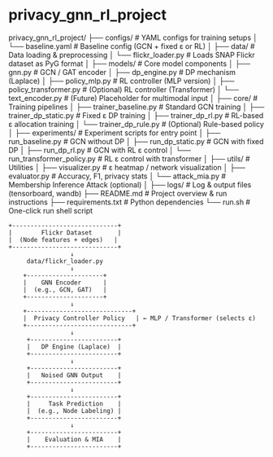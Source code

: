 # privacy_gnn_rl_project

privacy_gnn_rl_project/
├── configs/                     # YAML configs for training setups
│   └── baseline.yaml           # Baseline config (GCN + fixed ε or RL)
│
├── data/                        # Data loading & preprocessing
│   └── flickr_loader.py        # Loads SNAP Flickr dataset as PyG format
│
├── models/                      # Core model components
│   ├── gnn.py                  # GCN / GAT encoder
│   ├── dp_engine.py            # DP mechanism (Laplace)
│   ├── policy_mlp.py           # RL controller (MLP version)
│   ├── policy_transformer.py   # (Optional) RL controller (Transformer)
│   └── text_encoder.py         # (Future) Placeholder for multimodal input
│
├── core/                        # Training pipelines
│   ├── trainer_baseline.py     # Standard GCN training
│   ├── trainer_dp_static.py    # Fixed ε DP training
│   ├── trainer_dp_rl.py        # RL-based ε allocation training
│   └── trainer_dp_rule.py      # (Optional) Rule-based policy
│
├── experiments/                 # Experiment scripts for entry point
│   ├── run_baseline.py         # GCN without DP
│   ├── run_dp_static.py        # GCN with fixed DP
│   ├── run_dp_rl.py            # GCN with RL ε control
│   └── run_transformer_policy.py # RL ε control with transformer
│
├── utils/                       # Utilities
│   ├── visualizer.py           # ε heatmap / network visualization
│   ├── evaluator.py            # Accuracy, F1, privacy stats
│   └── attack_mia.py           # Membership Inference Attack (optional)
│
├── logs/                        # Log & output files (tensorboard, wandb)
├── README.md                    # Project overview & run instructions
├── requirements.txt             # Python dependencies
└── run.sh                       # One-click run shell script





    +-----------------------------+
    |        Flickr Dataset       |
    |  (Node features + edges)   |
    +-----------------------------+
                     ↓
         data/flickr_loader.py
                     ↓
        +---------------------+
        |    GNN Encoder      |
        |  (e.g., GCN, GAT)   |
        +---------------------+
                     ↓
        +-----------------------------+
        |  Privacy Controller Policy   | ← MLP / Transformer (selects ε)
        +-----------------------------+
                     ↓
         +------------------------+
         |   DP Engine (Laplace)  |
         +------------------------+
                     ↓
         +------------------------+
         |   Noised GNN Output    |
         +------------------------+
                     ↓
         +------------------------+
         |     Task Prediction    |
         |  (e.g., Node Labeling) |
         +------------------------+
                     ↓
         +------------------------+
         |    Evaluation & MIA    |
         +------------------------+